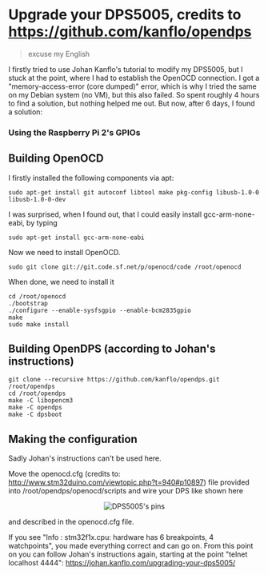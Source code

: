 # Upgrade your DPS5005, credits to https://github.com/kanflo/opendps
> excuse my English

I firstly tried to use Johan Kanflo's tutorial to modify my DPS5005, but I stuck at the point, where I had to establish the OpenOCD connection. I got a "memory-access-error (core dumped)" error, which is why I tried the same on my Debian system (no VM), but this also failed. So spent roughly 4 hours to find a solution, but nothing helped me out. But now, after 6 days, I found a solution:
### Using the Raspberry Pi 2's GPIOs
## Building OpenOCD
I firstly installed the following components via apt:
```
sudo apt-get install git autoconf libtool make pkg-config libusb-1.0-0 libusb-1.0-0-dev
```
I was surprised, when I found out, that I could easily install gcc-arm-none-eabi, by typing
```
sudo apt-get install gcc-arm-none-eabi
```
Now we need to install OpenOCD.
```
sudo git clone git://git.code.sf.net/p/openocd/code /root/openocd
```
When done, we need to install it
```
cd /root/openocd
./bootstrap
./configure --enable-sysfsgpio --enable-bcm2835gpio
make
sudo make install
```

## Building OpenDPS (according to Johan's instructions)
```
git clone --recursive https://github.com/kanflo/opendps.git /root/opendps
cd /root/opendps
make -C libopencm3
make -C opendps
make -C dpsboot
```

## Making the configuration
Sadly Johan's instructions can't be used here.

Move the openocd.cfg (credits to: http://www.stm32duino.com/viewtopic.php?t=940#p10897) file provided into /root/opendps/openocd/scripts
and wire your DPS like shown here
<p align="center">
<img src="https://johan.kanflo.com/wp-content/uploads/2017/06/Screen-Shot-2017-07-29-at-01.30.02.png" alt="DPS5005's pins"/>
</p>
and described in the openocd.cfg file.

If you see "Info : stm32f1x.cpu: hardware has 6 breakpoints, 4 watchpoints", you made everything correct and can go on.
From this point on you can follow Johan's instructions again, starting at the point "telnet localhost 4444":
https://johan.kanflo.com/upgrading-your-dps5005/

